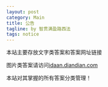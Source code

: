 ```yaml
---
layout: post
category: Main
title: 公告
tagline: by 智贯满盈路西法
tags: notice
---
```

本站主要存放文字类答案和答案网址链接


图片类答案请访问[idaan.diandian.com](http://idaan.diandian.com)


本站对其掌握的所有答案分类管理！
